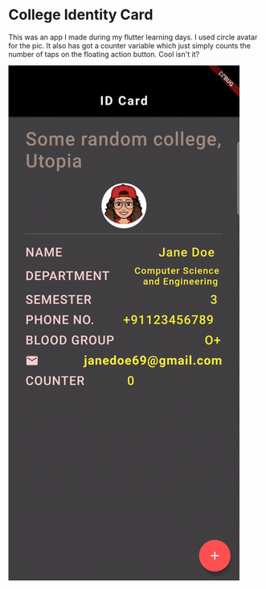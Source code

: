 # College Identity Card

This was an app I made during my flutter learning days. I used circle avatar for the pic. It also has got a counter variable which just simply counts the number of taps on the floating action button. Cool isn't it?

<img src="assets/screenrec.gif">